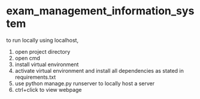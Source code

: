 ﻿# exam_management_information_system
to run locally using localhost,

1. open project directory
2. open cmd
3. install virtual environment
4. activate virtual environment and install all dependencies as stated in requirements.txt
5. use python manage.py runserver to locally host a server
6. ctrl+click to view webpage
